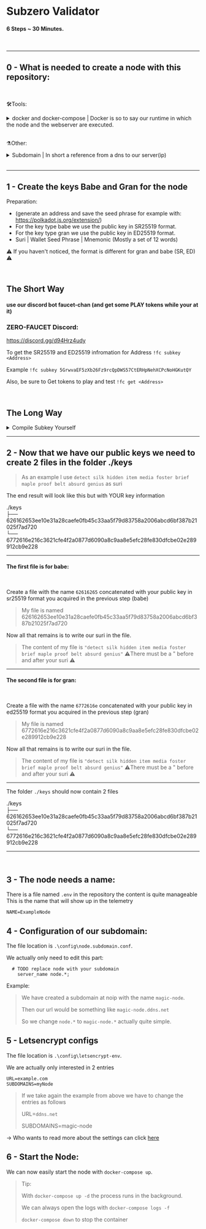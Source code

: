 # Subzero Validator
#### 6 Steps ~ 30 Minutes.

<br/>

---

## 0 - What is needed to create a node with this repository:

<br/>

🛠️Tools: 

<details><summary>docker and docker-compose | Docker is so to say our runtime in which the node and the webserver are executed.</summary>
<h3>Linux</h3>
<a href="https://docs.docker.com/engine/install/ubuntu/">Install Docker Engine</a>
<br/>
<a href ="https://docs.docker.com/compose/install/">Install Docker Compose</a>
<br/>
<a href="https://docs.docker.com/engine/install/linux-postinstall/">Post-installation steps for Linux</a>
<hr>
<h3>Windows:</h3>
<a href="https://hub.docker.com/editions/community/docker-ce-desktop-windows"> 
Docker Desktop for Windows</a>
</details>

<br/>

⚗️Other: 

<details><summary>Subdomain | In short a reference from a dns to our server(ip)</summary>
<br/>
There are several ways to get a subdomain. I will show you 2 ways

<br/>

- You can buy a domain from a provider like https://www.namecheap.com/
- There are also free providers that quickly provide you with a subdomain, for example https://www.noip.com/remote-access

<h3>Namecheap</h3>

1.  Buy a domain you like.
2.  DNS Config -> Here is a nice tutorial for your settings (Subdomain that points to an IP address
    ): https://www.namecheap.com/support/knowledgebase/article.aspx/9776/2237/how-to-create-a-subdomain-for-my-domain

<h3>Noip</h3>

1.  Create an account
2.  Create DNS HOST (A) Record -> Here is a nice tutorial: https://www.noip.com/support/knowledgebase/configure-ip-hostname/
</details>
<br/>

---

## 1 - Create the keys Babe and Gran for the node

Preparation:
- (generate an address and save the seed phrase for example with: https://polkadot.js.org/extension/)
- For the key type babe we use the public key in SR25519 format.
- For the key type gran we use the public key in ED25519 format.
- Suri | Wallet Seed Phrase | Mnemonic (Mostly a set of 12 words)

⚠️ If you haven't noticed, the format is different for gran and babe (SR, ED) ⚠️

<br/>

## The Short Way
#### use our discord bot faucet-chan (and get some PLAY tokens while your at it)

### ZERO-FAUCET Discord:
https://discord.gg/d94Hrz4udy

To get the SR25519 and ED25519 infromation for Address
```!fc subkey <Address>```

Example
```!fc subkey 5GrwvaEF5zXb26Fz9rcQpDWS57CtERHpNehXCPcNoHGKutQY```

Also, be sure to Get tokens to play and test
```!fc get <Address>```

<br/>

## The Long Way

<details><summary>Compile Subkey Yourself</summary>
How do we get the SR25519 and ED25519 public key from our suri:

> As an example I use `detect silk hidden item media foster brief maple proof belt absurd genius` as suri

We can get more detailed information about our suri with the <a href="https://substrate.dev/docs/en/knowledgebase/integrate/subkey">subkey tool:</a>

```
curl https://getsubstrate.io -sSf | bash -s -- --fast
source ~/.cargo/env
cargo install --force subkey --git https://github.com/paritytech/substrate --version 2.0.0
```

### Keys

SR25519(babe):

> subkey inspect --scheme sr25519 "detect silk hidden item media foster brief maple proof belt absurd genius"

```
Secret phrase `detect silk hidden item media foster brief maple proof belt absurd genius` is account:
  Secret seed:      0x1aed0fdf143ae27af37f3d0e7025733756a2c45a62c887216871074a2efcc162
  Public key (hex): 0x3ee10e31a28caefe0fb45c33aa5f79d83758a2006abcd6bf387b21025f7ad720
  Account ID:       0x3ee10e31a28caefe0fb45c33aa5f79d83758a2006abcd6bf387b21025f7ad720
  SS58 Address:     5DV9gUdX8ijEwvmdnxs2EPLGTfCJv88MvUbZ1Y8sSaXyktHA
```

ED25519(gran):

> subkey inspect --scheme ed25519 "detect silk hidden item media foster brief maple proof belt absurd genius"

```
Secret phrase `detect silk hidden item media foster brief maple proof belt absurd genius` is account:
  Secret seed:      0x1aed0fdf143ae27af37f3d0e7025733756a2c45a62c887216871074a2efcc162
  Public key (hex): 0x216c3621cfe4f2a0877d6090a8c9aa8e5efc28fe830dfcbe02e289912cb9e228
  Account ID:       0x216c3621cfe4f2a0877d6090a8c9aa8e5efc28fe830dfcbe02e289912cb9e228
  SS58 Address:     5CpXam2wJnDQPeatRAFBr3Q45EzRJgamHVxSWguBsnfswvTG
```
</details>

---

## 2 - Now that we have our public keys we need to create 2 files in the folder ./keys

> As an example I use `detect silk hidden item media foster brief maple proof belt absurd genius` as suri

The end result will look like this but with YOUR key information

./keys
<br/>
├── 626162653ee10e31a28caefe0fb45c33aa5f79d83758a2006abcd6bf387b21025f7ad720
<br/>
└── 6772616e216c3621cfe4f2a0877d6090a8c9aa8e5efc28fe830dfcbe02e289912cb9e228
<br/>

---

#### The first file is for babe:

<br/>

Create a file with the name `62616265` concatenated with your public key in sr25519 format you acquired in the previous step (babe)

> My file is named 626162653ee10e31a28caefe0fb45c33aa5f79d83758a2006abcd6bf387b21025f7ad720

Now all that remains is to write our suri in the file.

> The content of my file is `"detect silk hidden item media foster brief maple proof belt absurd genius"` ⚠️There must be a " before and after your suri ⚠️

---

#### The second file is for gran:

<br/>

Create a file with the name `6772616e` concatenated with your public key in ed25519 format you acquired in the previous step (gran)

> My file is named 6772616e216c3621cfe4f2a0877d6090a8c9aa8e5efc28fe830dfcbe02e289912cb9e228

Now all that remains is to write our suri in the file.

> The content of my file is `"detect silk hidden item media foster brief maple proof belt absurd genius"` ⚠️There must be a " before and after your suri ⚠️

---

The folder `./keys` should now contain 2 files

./keys
<br/>
├── 626162653ee10e31a28caefe0fb45c33aa5f79d83758a2006abcd6bf387b21025f7ad720
<br/>
└── 6772616e216c3621cfe4f2a0877d6090a8c9aa8e5efc28fe830dfcbe02e289912cb9e228
<br/>

---

<br/>

## 3 - The node needs a name:

There is a file named `.env` in the repository the content is quite manageable
This is the name that will show up in the telemetry

```
NAME=ExampleNode
```

## 4 - Configuration of our subdomain:

The file location is `.\config\node.subdomain.conf`.

We actually only need to edit this part:

```
  # TODO replace node with your subdomain
    server_name node.*;
```

Example:

> We have created a subdomain at noip with the name `magic-node`.
>
> Then our url would be something like `magic-node.ddns.net`
>
> So we change `node.*` to `magic-node.*` actually quite simple.

## 5 - Letsencrypt configs

The file location is `.\config\letsencrypt-env`.

We are actually only interested in 2 entries

```
URL=example.com
SUBDOMAINS=myNode
```

> If we take again the example from above we have to change the entries as follows
>
> URL=`ddns.net`
>
> SUBDOMAINS=magic-node

-> Who wants to read more about the settings can click <a href="https://github.com/linuxserver/docker-letsencrypt#parameters">here</a>

## 6 - Start the Node:

We can now easily start the node with `docker-compose up`.

> Tip:
>
> With `docker-compose up -d` the process runs in the background.
>
> We can always open the logs with `docker-compose logs -f`
>
> `docker-compose down` to stop the container
